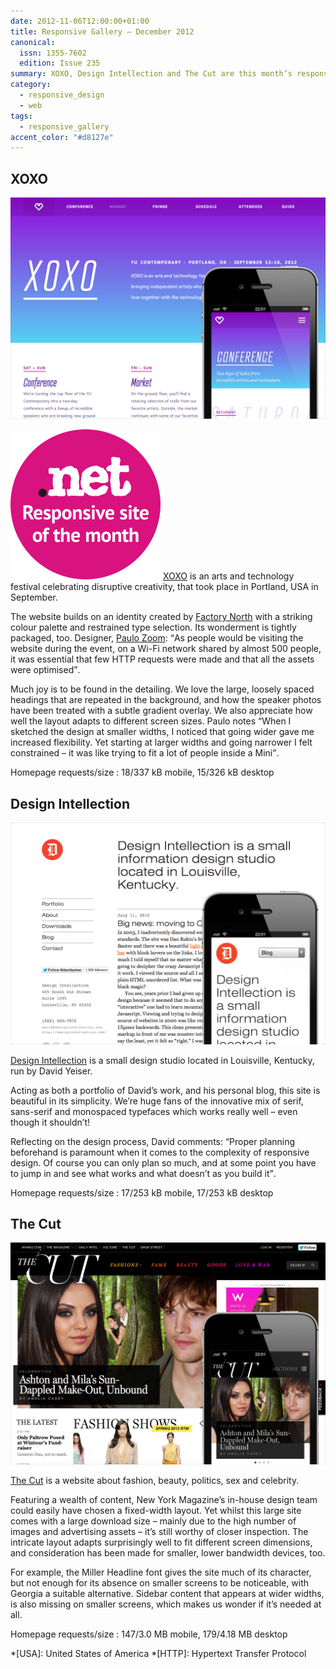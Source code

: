 ```yaml
---
date: 2012-11-06T12:00:00+01:00
title: Responsive Gallery – December 2012
canonical:
  issn: 1355-7602
  edition: Issue 235
summary: XOXO, Design Intellection and The Cut are this month’s responsive recommendations.
category:
  - responsive_design
  - web
tags:
  - responsive_gallery
accent_color: "#d8127e"
---
```


## XOXO

![XOXO homepage on a mobile phone with a screenshot of the desktop layout behind.](/media/2012/311/a1/xoxo.png)

![Responsive site of the month](/media/2012/143/a2/site_of_the_month.svg) [XOXO][1] is an arts and technology festival celebrating disruptive creativity, that took place in Portland, USA in September.

The website builds on an identity created by [Factory North][2] with a striking colour palette and restrained type selection. Its wonderment is tightly packaged, too. Designer, [Paulo Zoom][3]: <q>As people would be visiting the website during the event, on a Wi-Fi network shared by almost 500 people, it was essential that few HTTP requests were made and that all the assets were optimised</q>.

Much joy is to be found in the detailing. We love the large, loosely spaced headings that are repeated in the background, and how the speaker photos have been treated with a subtle gradient overlay. We also appreciate how well the layout adapts to different screen sizes. Paulo notes <q>When I sketched the design at smaller widths, I noticed that going wider gave me increased flexibility. Yet starting at larger widths and going narrower I felt constrained – it was like trying to fit a lot of people inside a Mini</q>.

Homepage requests/size
: 18/337 kB mobile, 15/326 kB desktop

## Design Intellection

![Design Intellection homepage on a mobile phone with a screenshot of the desktop layout behind.](/media/2012/311/a1/design_intellection.png)

[Design Intellection][4] is a small design studio located in Louisville, Kentucky, run by David Yeiser.

Acting as both a portfolio of David’s work, and his personal blog, this site is beautiful in its simplicity. We’re huge fans of the innovative mix of serif, sans-serif and monospaced typefaces which works really well – even though it shouldn’t!

Reflecting on the design process, David comments: <q>Proper planning beforehand is paramount when it comes to the complexity of responsive design. Of course you can only plan so much, and at some point you have to jump in and see what works and what doesn’t as you build it</q>.

Homepage requests/size
: 17/253 kB mobile, 17/253 kB desktop

## The Cut

![The Cut homepage on a mobile phone with a screenshot of the desktop layout behind.](/media/2012/311/a1/the_cut.png)

[The Cut][5] is a website about fashion, beauty, politics, sex and celebrity.

Featuring a wealth of content, New York Magazine’s in-house design team could easily have chosen a fixed-width layout. Yet whilst this large site comes with a large download size – mainly due to the high number of images and advertising assets – it’s still worthy of closer inspection. The intricate layout adapts surprisingly well to fit different screen dimensions, and consideration has been made for smaller, lower bandwidth devices, too.

For example, the Miller Headline font gives the site much of its character, but not enough for its absence on smaller screens to be noticeable, with Georgia a suitable alternative. Sidebar content that appears at wider widths, is also missing on smaller screens, which makes us wonder if it’s needed at all.

Homepage requests/size
: 147/3.0 MB mobile, 179/4.18 MB desktop

[1]: https://2012.xoxofest.com
[2]: https://factorynorth.com
[3]: https://paulozoom.com
[4]: https://designintellection.com
[5]: https://nymag.com/thecut/

*[USA]: United States of America
*[HTTP]: Hypertext Transfer Protocol
